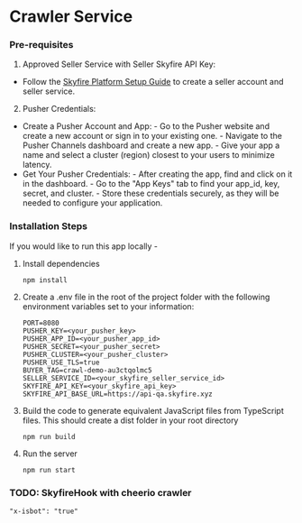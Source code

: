 # Crawler Service

### Pre-requisites

1. Approved Seller Service with Seller Skyfire API Key:
- Follow the [Skyfire Platform Setup Guide](https://docs.skyfire.xyz/docs/introduction) to create a seller account and seller service.

2. Pusher Credentials:
- Create a Pusher Account and App:
      - Go to the Pusher website and create a new account or sign in to your existing one. 
      - Navigate to the Pusher Channels dashboard and create a new app. 
      - Give your app a name and select a cluster (region) closest to your users to minimize latency. 
- Get Your Pusher Credentials:
      - After creating the app, find and click on it in the dashboard. 
      - Go to the "App Keys" tab to find your app_id, key, secret, and cluster. 
      - Store these credentials securely, as they will be needed to configure your application. 

### Installation Steps

If you would like to run this app locally -

1. Install dependencies

   ```
   npm install
   ```

2. Create a .env file in the root of the project folder with the following environment variables set to your information:

   ```
   PORT=8080
   PUSHER_KEY=<your_pusher_key>
   PUSHER_APP_ID=<your_pusher_app_id>
   PUSHER_SECRET=<your_pusher_secret>
   PUSHER_CLUSTER=<your_pusher_cluster>
   PUSHER_USE_TLS=true
   BUYER_TAG=crawl-demo-au3ctqolmc5
   SELLER_SERVICE_ID=<your_skyfire_seller_service_id>
   SKYFIRE_API_KEY=<your_skyfire_api_key>
   SKYFIRE_API_BASE_URL=https://api-qa.skyfire.xyz
   ```

3. Build the code to generate equivalent JavaScript files from TypeScript files. This should create a dist folder in your root directory

   ```
   npm run build
   ```

4. Run the server
   ```
   npm run start
   ```

### TODO: SkyfireHook with cheerio crawler
```
"x-isbot": "true"
```